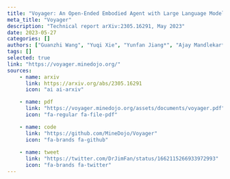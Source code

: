 ```yaml
---
title: "Voyager: An Open-Ended Embodied Agent with Large Language Models"
meta_title: "Voyager"
description: "Technical report arXiv:2305.16291, May 2023"
date: 2023-05-27
categories: []
authors: ["Guanzhi Wang", "Yuqi Xie", "Yunfan Jiang*", "Ajay Mandlekar*", "Chaowei Xiao", "Yuke Zhu", Linxi "Jim" Fan, "Anima Anandkumar"]
tags: []
selected: true
link: "https://voyager.minedojo.org/"
sources:
    - name: arxiv
      link: https://arxiv.org/abs/2305.16291
      icon: "ai ai-arxiv"

    - name: pdf
      link: "https://voyager.minedojo.org/assets/documents/voyager.pdf"
      icon: "fa-regular fa-file-pdf"

    - name: code
      link: "https://github.com/MineDojo/Voyager"
      icon: "fa-brands fa-github"
    
    - name: tweet
      link: "https://twitter.com/DrJimFan/status/1662115266933972993"
      icon: "fa-brands fa-twitter"
---
```

